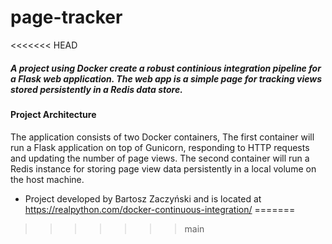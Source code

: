 # page-tracker

<<<<<<< HEAD

##### A project using Docker create a robust continious integration pipeline for a Flask web application. The web app is a simple page for tracking views stored persistently in a Redis data store.



#### Project Architecture 
The application consists of two Docker containers, The first container will run a Flask application on top of Gunicorn, responding to HTTP requests and updating the number of page views. The second container will run a Redis instance for storing page view data persistently in a local volume on the host machine.

* Project developed by Bartosz Zaczyński and is located at https://realpython.com/docker-continuous-integration/
=======
>>>>>>> main
